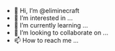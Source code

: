 - 👋 Hi, I’m @eliminecraft
- 👀 I’m interested in ...
- 🌱 I’m currently learning ...
- 💞️ I’m looking to collaborate on ...
- 📫 How to reach me ...

<!---
eliminecraft/eliminecraft is a ✨ special ✨ repository because its `README.md` (this file) appears on your GitHub profile.
You can click the Preview link to take a look at your changes.
--->
